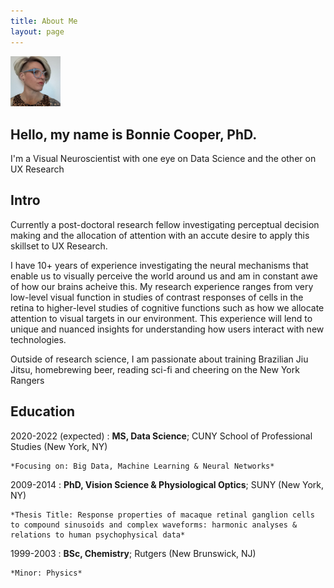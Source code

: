 ```yaml
---
title: About Me
layout: page
---
```



<div class = "row">
  
<div class = "col-md-4">
   
<p><img src="https://raw.githubusercontent.com/SmilodonCub/basicVisualBlog/main/images/profilepic.jpg" width="80" /></p> 

</div>
  
<div class = "col-md-8">  
   
## Hello, my name is Bonnie Cooper, PhD.
I'm a Visual Neuroscientist with one eye on Data Science and the other on UX Research  

</div>
</div>

Intro
-----
Currently a post-doctoral research fellow investigating perceptual decision making and the allocation of attention with an accute desire to apply this skillset to UX Research.  

I have 10+ years of experience investigating the neural mechanisms that enable us to visually perceive the world around us and am in constant awe of how our brains acheive this. My research experience ranges from very low-level visual function in studies of contrast responses of cells in the retina to higher-level studies of cognitive functions such as how we allocate attention to visual targets in our environment. This experience will lend to unique and nuanced insights for understanding how users interact with new technologies.  

Outside of research science, I am passionate about training Brazilian Jiu Jitsu, homebrewing beer, reading sci-fi and cheering on the New York Rangers

Education
---------

2020-2022 (expected)
:   **MS, Data Science**; CUNY School of Professional Studies (New York, NY)

    *Focusing on: Big Data, Machine Learning & Neural Networks*
2009-2014
:   **PhD, Vision Science & Physiological Optics**; SUNY (New York, NY)

    *Thesis Title: Response properties of macaque retinal ganglion cells to compound sinusoids and complex waveforms: harmonic analyses & relations to human psychophysical data*
1999-2003
:   **BSc, Chemistry**; Rutgers (New Brunswick, NJ)

    *Minor: Physics*

